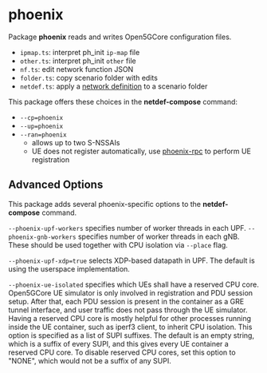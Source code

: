 # phoenix

Package **phoenix** reads and writes Open5GCore configuration files.

* `ipmap.ts`: interpret ph\_init `ip-map` file
* `other.ts`: interpret ph\_init `other` file
* `nf.ts`: edit network function JSON
* `folder.ts`: copy scenario folder with edits
* `netdef.ts`: apply a [network definition](../netdef) to a scenario folder

This package offers these choices in the **netdef-compose** command:

* `--cp=phoenix`
* `--up=phoenix`
* `--ran=phoenix`
  * allows up to two S-NSSAIs
  * UE does not register automatically, use [phoenix-rpc](../phoenix-rpc) to perform UE registration

## Advanced Options

This package adds several phoenix-specific options to the **netdef-compose** command.

`--phoenix-upf-workers` specifies number of worker threads in each UPF.
`--phoenix-gnb-workers` specifies number of worker threads in each gNB.
These should be used together with CPU isolation via `--place` flag.

`--phoenix-upf-xdp=true` selects XDP-based datapath in UPF.
The default is using the userspace implementation.

`--phoenix-ue-isolated` specifies which UEs shall have a reserved CPU core.
Open5GCore UE simulator is only involved in registration and PDU session setup.
After that, each PDU session is present in the container as a GRE tunnel interface, and user traffic does not pass through the UE simulator.
Having a reserved CPU core is mostly helpful for other processes running inside the UE container, such as iperf3 client, to inherit CPU isolation.
This option is specified as a list of SUPI suffixes.
The default is an empty string, which is a suffix of every SUPI, and this gives every UE container a reserved CPU core.
To disable reserved CPU cores, set this option to "NONE", which would not be a suffix of any SUPI.
